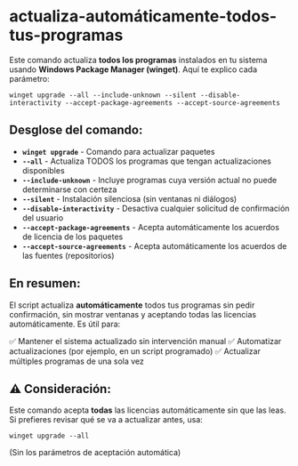 # actualiza-automáticamente-todos-tus-programas

Este comando actualiza **todos los programas** instalados en tu sistema usando **Windows Package Manager (winget)**. Aquí te explico cada parámetro:
```
winget upgrade --all --include-unknown --silent --disable-interactivity --accept-package-agreements --accept-source-agreements
```
## Desglose del comando:

- **`winget upgrade`** - Comando para actualizar paquetes
- **`--all`** - Actualiza TODOS los programas que tengan actualizaciones disponibles
- **`--include-unknown`** - Incluye programas cuya versión actual no puede determinarse con certeza
- **`--silent`** - Instalación silenciosa (sin ventanas ni diálogos)
- **`--disable-interactivity`** - Desactiva cualquier solicitud de confirmación del usuario
- **`--accept-package-agreements`** - Acepta automáticamente los acuerdos de licencia de los paquetes
- **`--accept-source-agreements`** - Acepta automáticamente los acuerdos de las fuentes (repositorios)

## En resumen:

El script actualiza **automáticamente** todos tus programas sin pedir confirmación, sin mostrar ventanas y aceptando todas las licencias automáticamente. Es útil para:

✅ Mantener el sistema actualizado sin intervención manual
✅ Automatizar actualizaciones (por ejemplo, en un script programado)
✅ Actualizar múltiples programas de una sola vez

## ⚠️ Consideración:

Este comando acepta **todas** las licencias automáticamente sin que las leas. Si prefieres revisar qué se va a actualizar antes, usa:
```batch
winget upgrade --all
```
(Sin los parámetros de aceptación automática)
